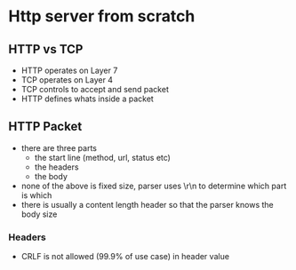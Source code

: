 # Http server from scratch

## HTTP vs TCP
- HTTP operates on Layer 7
- TCP operates on Layer 4
- TCP controls to accept and send packet
- HTTP defines whats inside a packet

## HTTP Packet
- there are three parts
  - the start line (method, url, status etc)
  - the headers
  - the body
- none of the above is fixed size, parser uses \r\n to determine which part is which
- there is usually a content length header so that the parser knows the body size

### Headers
- CRLF is not allowed (99.9% of use case) in header value
